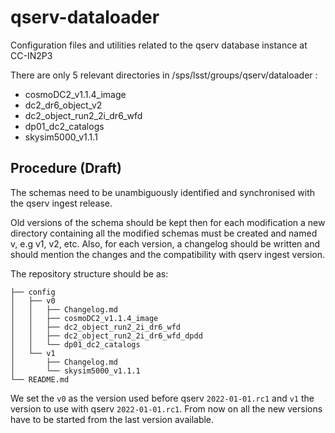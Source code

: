 # qserv-dataloader
Configuration files and utilities related to the qserv database instance at CC-IN2P3


There are only 5 relevant directories in /sps/lsst/groups/qserv/dataloader :
- cosmoDC2_v1.1.4_image
- dc2_dr6_object_v2
- dc2_object_run2_2i_dr6_wfd
- dp01_dc2_catalogs
- skysim5000_v1.1.1


## Procedure (Draft)

The schemas need to be unambiguously identified and synchronised with the qserv ingest release.

Old versions of the schema should be kept then for each modification a new directory containing all the modified schemas must be created and named v<X>, e.g v1, v2, etc.
Also, for each version, a changelog should be written and should mention the changes and the compatibility with qserv ingest version.

The repository structure should be as:

```
├── config
│   ├── v0
│   │   ├── Changelog.md
│   │   ├── cosmoDC2_v1.1.4_image
│   │   ├── dc2_object_run2_2i_dr6_wfd
│   │   ├── dc2_object_run2_2i_dr6_wfd_dpdd
│   │   └── dp01_dc2_catalogs
│   └── v1
│       ├── Changelog.md
│       └── skysim5000_v1.1.1
└── README.md
```

We set the `v0` as the version used before qserv `2022-01-01.rc1` and `v1` the version to use with qserv `2022-01-01.rc1`.
From now on all the new versions have to be started from the last version available.
